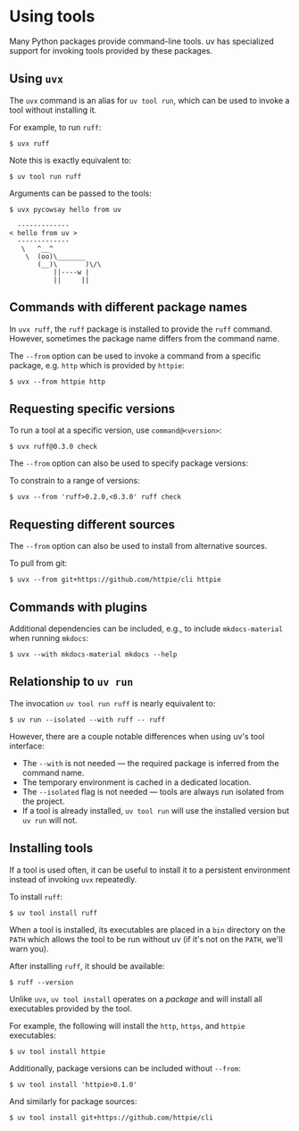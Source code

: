 # Using tools

Many Python packages provide command-line tools. uv has specialized support for invoking tools provided by these packages.

## Using `uvx`

The `uvx` command is an alias for `uv tool run`, which can be used to invoke a tool without installing it.

For example, to run `ruff`:

```console
$ uvx ruff
```

Note this is exactly equivalent to:

```console
$ uv tool run ruff
```

Arguments can be passed to the tools:

```console
$ uvx pycowsay hello from uv

  -------------
< hello from uv >
  -------------
   \   ^__^
    \  (oo)\_______
       (__)\       )\/\
           ||----w |
           ||     ||

```

## Commands with different package names

In `uvx ruff`, the `ruff` package is installed to provide the `ruff` command. However, sometimes the package name differs from the command name.

The `--from` option can be used to invoke a command from a specific package, e.g. `http` which is provided by `httpie`:

```console
$ uvx --from httpie http
```

## Requesting specific versions

To run a tool at a specific version, use `command@<version>`:

```console
$ uvx ruff@0.3.0 check
```

The `--from` option can also be used to specify package versions:

To constrain to a range of versions:

```console
$ uvx --from 'ruff>0.2.0,<0.3.0' ruff check
```

## Requesting different sources

The `--from` option can also be used to install from alternative sources.

To pull from git:

```console
$ uvx --from git+https://github.com/httpie/cli httpie
```

## Commands with plugins

Additional dependencies can be included, e.g., to include `mkdocs-material` when running `mkdocs`:

```console
$ uvx --with mkdocs-material mkdocs --help
```

## Relationship to `uv run`

The invocation `uv tool run ruff` is nearly equivalent to:

```console
$ uv run --isolated --with ruff -- ruff
```

However, there are a couple notable differences when using uv's tool interface:

- The `--with` is not needed — the required package is inferred from the command name.
- The temporary environment is cached in a dedicated location.
- The `--isolated` flag is not needed — tools are always run isolated from the project.
- If a tool is already installed, `uv tool run` will use the installed version but `uv run` will not.

## Installing tools

If a tool is used often, it can be useful to install it to a persistent environment instead of invoking `uvx` repeatedly. 

To install `ruff`:

```console
$ uv tool install ruff
```

When a tool is installed, its executables are placed in a `bin` directory on the `PATH` which allows the tool to be run without uv (if it's not on the `PATH`, we'll warn you).

After installing `ruff`, it should be available:

```console
$ ruff --version
```

Unlike `uvx`, `uv tool install` operates on a _package_ and will install all executables provided by the tool.

For example, the following will install the `http`, `https`, and `httpie` executables:

```console
$ uv tool install httpie
```

Additionally, package versions can be included without `--from`:

```console
$ uv tool install 'httpie>0.1.0'
```

And similarly for package sources:

```console
$ uv tool install git+https://github.com/httpie/cli
```
